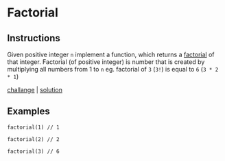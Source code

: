 # Factorial

## Instructions

Given positive integer `n` implement a function, which returns a [factorial](https://en.wikipedia.org/wiki/Factorial) of
that integer. Factorial (of positive integer) is number that is created by multiplying all numbers from 1 to `n` eg.
factorial of `3` (`3!`) is equal to `6` (`3 * 2 * 1`) 

[challange](challange.kt) | [solution](solution.kt)

## Examples

```
factorial(1) // 1

factorial(2) // 2

factorial(3) // 6
```

